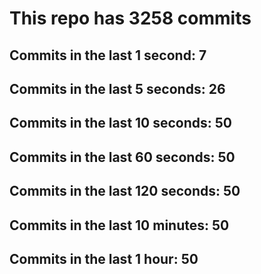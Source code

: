 # This repo has 3258 commits

## Commits in the last 1 second: 7
## Commits in the last 5 seconds: 26
## Commits in the last 10 seconds: 50
## Commits in the last 60 seconds: 50
## Commits in the last 120 seconds: 50
## Commits in the last 10 minutes: 50
## Commits in the last 1 hour: 50
